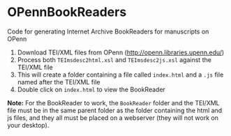 # OPennBookReaders
Code for generating Internet Archive BookReaders for manuscripts on OPenn

1. Download TEI/XML files from OPenn (http://openn.libraries.upenn.edu/)
2. Process both `TEImsdesc2html.xsl` and `TEImsdesc2js.xsl` against the TEI/XML file
3. This will create a folder containing a file called `index.html` and a `.js` file named after the TEI/XML file
4. Double click on `index.html` to view the BookReader

**Note:** For the BookReader to work, the `BookReader` folder and the TEI/XML file must be in the same parent folder as the folder containing the html and js files, and they all must be placed on a webserver (they will not work on your desktop).
